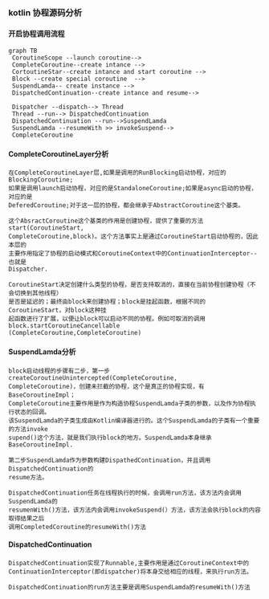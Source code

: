 ### kotlin 协程源码分析

#### 开启协程调用流程

```mermaid
graph TB
 CoroutineScope --launch coroutine-->
 CompleteCoroutine--create intance -->
 CortoutineStar--create intance and start coroutine -->
 Block --create special coroutine  -->
 SuspendLamda-- create instance -->
 DispatchedContinuation--create intance and resume-->
 
 Dispatcher --dispatch--> Thread
 Thread --run--> DispatchedContinuation
 DispatchedContinuation --run-->SuspendLamda
 SuspendLamda --resumeWith >> invokeSuspend-->
 CompleteCoroutine

```

#### CompleteCoroutineLayer分析

    在CompleteCoroutineLayer层,如果是调用的RunBlocking启动协程，对应的BlockingCoroutine;
    如果是调用launch启动协程，对应的是StandaloneCoroutine;如果是async启动的协程，对应的是
    DeferedCoroutine;对于这一层的协程，都会继承于AbstractCoroutine这个基类。
    
    这个AbsractCoroutine这个基类的作用是创建协程，提供了重要的方法start(CoroutineStart,
    CompleteCoroutine,block)。这个方法事实上是通过CoroutineStart启动协程的，因此本层的
    主要作用指定了协程的启动模式和CoroutineContext中的ContinuationInterceptor--也就是
    Dispatcher.
    
    CoroutineStart决定创建什么类型的协程，是否支持取消的，直接在当前协程创建协程（不会切换到其他线程）
    是否是延迟的；最终由block来创建协程；block是挂起函数，根据不同的CoroutineStart，对block这种挂
    起函数进行了扩展，以便让block可以启动不同的协程。例如可取消的调用block.startCoroutineCancellable
    (CompleteCoroutine,CompleteCoroutine)

#### SuspendLamda分析

    block启动线程的步骤有二步，第一步createCoroutineUnintercepted(CompleteCoroutine,
    CompleteCoroutine)，创建未拦截的协程，这个是真正的协程实现，有BaseCoroutineImpl；
    CompleteCoroutine主要作用是作为构造协程SuspendLamda子类的参数，以及作为协程执行状态的回调。
    该SuspendLamda的子类生成由Kotlin编译器进行的。这个SuspendLamda的子类有一个重要的方法invoke
    supend()这个方法，就是我们执行block的地方。SuspendLamda本身继承BaseCoroutineImpl.
    
    第二步SuspendLamda作为参数构建DispathedContinuation，并且调用DispatchedContinuation的
    resume方法。
    
    DispatchedContinuation任务在线程执行的时候，会调用run方法，该方法内会调用SuspendLamda的
    resumenWith()方法，该方法内会调用invokeSuspend(）方法，该方法会执行block的内容取得结果之后
    调用CompletedCoroutine的resumeWith()方法

#### DispatchedContinuation

    DispatchedContinuation实现了Runnable,主要作用是通过CoroutineContext中的
    ContinuationInterceptor(即dispatcher)将本身交给相应的线程，来执行run方法。
    
    DispatchedContinuation的run方法主要是调用SuspendLamda的resumeWith()方法
